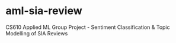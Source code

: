 # aml-sia-review
CS610 Applied ML Group Project - Sentiment Classification &amp; Topic Modelling of SIA Reviews
